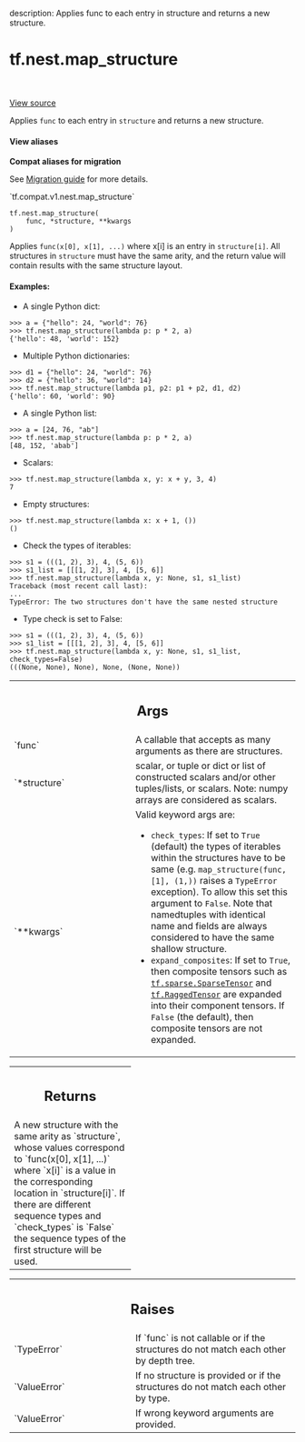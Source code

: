description: Applies func to each entry in structure and returns a new structure.

<div itemscope itemtype="http://developers.google.com/ReferenceObject">
<meta itemprop="name" content="tf.nest.map_structure" />
<meta itemprop="path" content="Stable" />
</div>

# tf.nest.map_structure

<!-- Insert buttons and diff -->

<table class="tfo-notebook-buttons tfo-api nocontent" align="left">

</table>

<a target="_blank" href="/code/stable/tensorflow/python/util/nest.py">View source</a>



Applies `func` to each entry in `structure` and returns a new structure.

<section class="expandable">
  <h4 class="showalways">View aliases</h4>
  <p>
<b>Compat aliases for migration</b>
<p>See
<a href="https://www.tensorflow.org/guide/migrate">Migration guide</a> for
more details.</p>
<p>`tf.compat.v1.nest.map_structure`</p>
</p>
</section>

<pre class="devsite-click-to-copy prettyprint lang-py tfo-signature-link">
<code>tf.nest.map_structure(
    func, *structure, **kwargs
)
</code></pre>



<!-- Placeholder for "Used in" -->

Applies `func(x[0], x[1], ...)` where x[i] is an entry in
`structure[i]`.  All structures in `structure` must have the same arity,
and the return value will contain results with the same structure layout.

#### Examples:



* A single Python dict:

```
>>> a = {"hello": 24, "world": 76}
>>> tf.nest.map_structure(lambda p: p * 2, a)
{'hello': 48, 'world': 152}
```

* Multiple Python dictionaries:

```
>>> d1 = {"hello": 24, "world": 76}
>>> d2 = {"hello": 36, "world": 14}
>>> tf.nest.map_structure(lambda p1, p2: p1 + p2, d1, d2)
{'hello': 60, 'world': 90}
```

* A single Python list:

```
>>> a = [24, 76, "ab"]
>>> tf.nest.map_structure(lambda p: p * 2, a)
[48, 152, 'abab']
```

* Scalars:

```
>>> tf.nest.map_structure(lambda x, y: x + y, 3, 4)
7
```

* Empty structures:

```
>>> tf.nest.map_structure(lambda x: x + 1, ())
()
```

* Check the types of iterables:

```
>>> s1 = (((1, 2), 3), 4, (5, 6))
>>> s1_list = [[[1, 2], 3], 4, [5, 6]]
>>> tf.nest.map_structure(lambda x, y: None, s1, s1_list)
Traceback (most recent call last):
...
TypeError: The two structures don't have the same nested structure
```

* Type check is set to False:

```
>>> s1 = (((1, 2), 3), 4, (5, 6))
>>> s1_list = [[[1, 2], 3], 4, [5, 6]]
>>> tf.nest.map_structure(lambda x, y: None, s1, s1_list, check_types=False)
(((None, None), None), None, (None, None))
```

<!-- Tabular view -->
 <table class="responsive fixed orange">
<colgroup><col width="214px"><col></colgroup>
<tr><th colspan="2"><h2 class="add-link">Args</h2></th></tr>

<tr>
<td>
`func`
</td>
<td>
A callable that accepts as many arguments as there are structures.
</td>
</tr><tr>
<td>
`*structure`
</td>
<td>
scalar, or tuple or dict or list of constructed scalars and/or
other tuples/lists, or scalars.  Note: numpy arrays are considered as
scalars.
</td>
</tr><tr>
<td>
`**kwargs`
</td>
<td>
Valid keyword args are:

* `check_types`: If set to `True` (default) the types of
  iterables within the structures have to be same (e.g.
  `map_structure(func, [1], (1,))` raises a `TypeError`
  exception). To allow this set this argument to `False`.
  Note that namedtuples with identical name and fields are always
  considered to have the same shallow structure.
* `expand_composites`: If set to `True`, then composite tensors such
  as <a href="../../tf/sparse/SparseTensor.md"><code>tf.sparse.SparseTensor</code></a> and <a href="../../tf/RaggedTensor.md"><code>tf.RaggedTensor</code></a> are expanded into
  their component tensors.  If `False` (the default), then composite
  tensors are not expanded.
</td>
</tr>
</table>



<!-- Tabular view -->
 <table class="responsive fixed orange">
<colgroup><col width="214px"><col></colgroup>
<tr><th colspan="2"><h2 class="add-link">Returns</h2></th></tr>
<tr class="alt">
<td colspan="2">
A new structure with the same arity as `structure`, whose values correspond
to `func(x[0], x[1], ...)` where `x[i]` is a value in the corresponding
location in `structure[i]`. If there are different sequence types and
`check_types` is `False` the sequence types of the first structure will be
used.
</td>
</tr>

</table>



<!-- Tabular view -->
 <table class="responsive fixed orange">
<colgroup><col width="214px"><col></colgroup>
<tr><th colspan="2"><h2 class="add-link">Raises</h2></th></tr>

<tr>
<td>
`TypeError`
</td>
<td>
If `func` is not callable or if the structures do not match
each other by depth tree.
</td>
</tr><tr>
<td>
`ValueError`
</td>
<td>
If no structure is provided or if the structures do not match
each other by type.
</td>
</tr><tr>
<td>
`ValueError`
</td>
<td>
If wrong keyword arguments are provided.
</td>
</tr>
</table>

